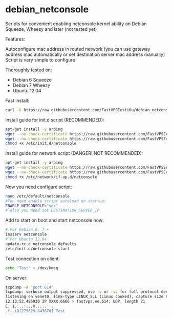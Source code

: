 debian_netconsole
=================

Scripts for convenient enabling netconsole kernel ability on Debian Squeeze, Wheezy and later (not tested yet)

Features:

Autoconfigure mac address in routed network (you can use gateway address mac automatically or set destination server mac address manually)
Script is very simple to configure 

Thoroughly tested on:
- Debian 6 Squeeze
- Debian 7 Wheezy
- Ubuntu 12.04

Fast install:
```bash
curl -k https://raw.githubusercontent.com/FastVPSEestiOu/debian_netconsole/master/install.sh | bash
```

Install guide for init.d script (RECOMMENDED):
```bash
apt-get install -y arping
wget --no-check-certificate https://raw.githubusercontent.com/FastVPSEestiOu/debian_netconsole/master/netconsole_conf -O/etc/default/netconsole
wget --no-check-certificate https://raw.githubusercontent.com/FastVPSEestiOu/debian_netconsole/master/netconsole -O/etc/init.d/netconsole
chmod +x /etc/init.d/netconsole
```

Install guide for network script (DANGER! NOT RECOMMENDED):
```bash
apt-get install -y arping
wget --no-check-certificate https://raw.githubusercontent.com/FastVPSEestiOu/debian_netconsole/master/netconsole_network_script -O/etc/network/if-up.d/netconsole
wget --no-check-certificate https://raw.githubusercontent.com/FastVPSEestiOu/debian_netconsole/master/netconsole_conf -O/etc/default/netconsole
chmod +x /etc/network/if-up.d/netconsole
```

Now you need configure script:
```bash
nano /etc/default/netconsole
#You need enable script autoload on startup:
ENABLE_NETCONSOLE="yes"
# Also you need set DESTINATION_SERVER_IP
```

Add to start on boot and start netconsole now:
```bash
# For Debian 6, 7 +
insserv netconsole
# For Ubuntu 12.04
update-rc.d netconsole defaults
/etc/init.d/netconsole start
```

Test connection on client:
```bash
echo "Test" > /dev/kmsg 
```

On server:
```bash
tcpdump -A 'port 614' 
tcpdump: verbose output suppressed, use -v or -vv for full protocol decode
listening on venet0, link-type LINUX_SLL (Linux cooked), capture size 65535 bytes
12:13:52.485930 IP XXXX.6666 > fastvps.ee.614: UDP, length 21
E..1....:...X.....'..
.f..iD[275629.843870] Test
```
